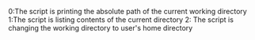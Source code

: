 0:The script is printing the absolute path of the current working directory
1:The script is listing contents of the current directory
2: The script is changing the working directory to user's home directory
